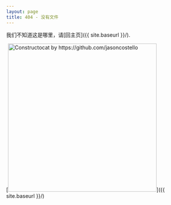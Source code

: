 ```yaml
---
layout: page
title: 404 - 没有文件
---
```

我们不知道这是哪里，请[回主页]({{ site.baseurl }}/).

[<img src="{{ site.baseurl }}/images/404.jpg" alt="Constructocat by https://github.com/jasoncostello" style="width: 400px;"/>]({{ site.baseurl }}/)

